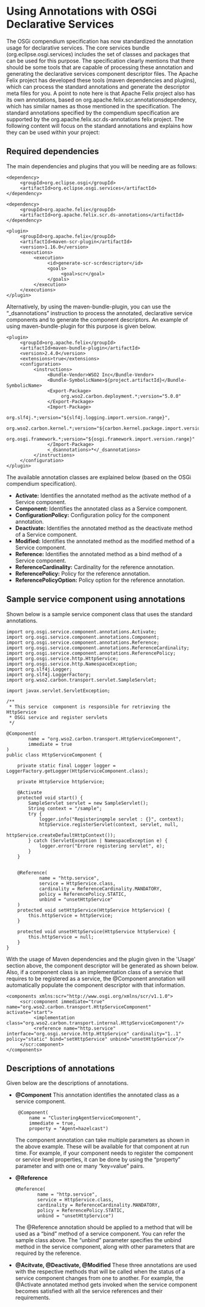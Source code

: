 # Using Annotations with OSGi Declarative Services

The OSGi compendium specification has now standardized the annotation usage for declarative services. The core services bundle (org.eclipse.osgi.services) includes the set of classes and packages that can be used for this purpose. The specification clearly mentions that there should be some tools that are capable of processing these annotation and generating the declarative services component descriptor files. The Apache Felix project has developed these tools (maven dependencies and plugins), which can process the standard annotations and generate the descriptor meta files for you. A point to note here is that Apache Felix project also has its own annotations, based on org.apache.felix.scr.annotationsdependency, which has similar names as those mentioned in the specification. The standard annotations specified by the compendium specification are supported by the org.apache.felix.scr.ds-annotations felix project.
The following content will focus on the standard annotations and explains how they can be used within your project:

## Required dependencies

The main dependencies and plugins that you will be needing are as follows:

```
<dependency>
     <groupId>org.eclipse.osgi</groupId>
     <artifactId>org.eclipse.osgi.services</artifactId>
</dependency>

<dependency>
     <groupId>org.apache.felix</groupId>
     <artifactId>org.apache.felix.scr.ds-annotations</artifactId>
</dependency>

<plugin>
     <groupId>org.apache.felix</groupId>
     <artifactId>maven-scr-plugin</artifactId>
     <version>1.16.0</version>
     <executions>
          <execution>
               <id>generate-scr-scrdescriptor</id>
               <goals>
                    <goal>scr</goal>
               </goals>
          </execution>
     </executions>
</plugin>
```

Alternatively, by using the maven-bundle-plugin, you can use the “_dsannotations” instruction to process the annotated, declarative service components and to generate the component descriptors. An example of using maven-bundle-plugin for this purpose is given below.

```
<plugin>
     <groupId>org.apache.felix</groupId>
     <artifactId>maven-bundle-plugin</artifactId>
     <version>2.4.0</version>
     <extensions>true</extensions>
     <configuration>
          <instructions>
               <Bundle-Vendor>WSO2 Inc</Bundle-Vendor>
               <Bundle-SymbolicName>${project.artifactId}</Bundle-SymbolicName>
               <Export-Package>
                    org.wso2.carbon.deployment.*;version="5.0.0"
               </Export-Package>
               <Import-Package>
                    org.slf4j.*;version="${slf4j.logging.import.version.range}",
                    org.wso2.carbon.kernel.*;version="${carbon.kernel.package.import.version.range}",
                    org.osgi.framework.*;version="${osgi.framework.import.version.range}"
               </Import-Package>
               <_dsannotations>*</_dsannotations>
          </instructions>
     </configuration>
</plugin>
```

The available annotation classes are explained below (based on the OSGi compendium specification).

* **Activate:** Identifies the annotated method as the activate method of a Service component.
* **Component:** Identifies the annotated class as a Service component.
* **ConfigurationPolicy:** Configuration policy for the component annotation.
* **Deactivate:** Identifies the annotated method as the deactivate method of a Service component.
* **Modified:** Identifies the annotated method as the modified method of a Service component.
* **Reference:** Identifies the annotated method as a bind method of a Service component.
* **ReferenceCardinality:** Cardinality for the reference annotation.
* **ReferencePolicy:** Policy for the reference annotation.
* **ReferencePolicyOption:** Policy option for the reference annotation.

## Sample service component using annotations

Shown below is a sample service component class that uses the standard annotations.

```
import org.osgi.service.component.annotations.Activate;
import org.osgi.service.component.annotations.Component;
import org.osgi.service.component.annotations.Reference;
import org.osgi.service.component.annotations.ReferenceCardinality;
import org.osgi.service.component.annotations.ReferencePolicy;
import org.osgi.service.http.HttpService;
import org.osgi.service.http.NamespaceException;
import org.slf4j.Logger;
import org.slf4j.LoggerFactory;
import org.wso2.carbon.transport.servlet.SampleServlet;

import javax.servlet.ServletException;

/**
 * This service  component is responsible for retrieving the HttpService
 * OSGi service and register servlets
 */

@Component(
        name = "org.wso2.carbon.transport.HttpServiceComponent",
        immediate = true
)
public class HttpServiceComponent {

    private static final Logger logger = LoggerFactory.getLogger(HttpServiceComponent.class);

    private HttpService httpService;

    @Activate
    protected void start() {
        SampleServlet servlet = new SampleServlet();
        String context = "/sample";
        try {
            logger.info("Registeringmple servlet : {}", context);
            httpService.registerServlet(context, servlet, null,
                                        httpService.createDefaultHttpContext());
        } catch (ServletException | NamespaceException e) {
            logger.error("Errore registering servlet", e);
        }
    }


    @Reference(
            name = "http.service",
            service = HttpService.class,
            cardinality = ReferenceCardinality.MANDATORY,
            policy = ReferencePolicy.STATIC,
            unbind = "unsetHttpService"
    )
    protected void setHttpService(HttpService httpService) {
        this.httpService = httpService;
    }

    protected void unsetHttpService(HttpService httpService) {
        this.httpService = null;
    }
}
```
                                  
With the usage of Maven dependencies and the plugin given in the 'Usage' section above, the component descriptor will be generated as shown below. Also, if a component class is an implementation class of a service that requires to be registered as a service, the @Component annotation will automatically populate the component descriptor with that information.

```
<components xmlns:scr="http://www.osgi.org/xmlns/scr/v1.1.0">
     <scr:component immediate="true" name="org.wso2.carbon.transport.HttpServiceComponent" activate="start">
          <implementation class="org.wso2.carbon.transport.internal.HttpServiceComponent"/>
          <reference name="http.service" interface="org.osgi.service.http.HttpService" cardinality="1..1" policy="static" bind="setHttpService" unbind="unsetHttpService"/>
     </scr:component>
</components>
```
                                  
## Descriptions of annotations
                                  
Given below are the descriptions of annotations.
                                  
* **@Component**
  This annotation identifies the annotated class as a service component.
   ```
    @Component(
        name = "ClusteringAgentServiceComponent",
        immediate = true,
        property = "Agent=hazelcast")
    ```
    The component annotation can take multiple parameters as shown in the above example. These will be available for that component at run time. For example, if your component needs to register the component or service level properties, it can be done by using the “property” parameter and with one or many “key=value” pairs.

* **@Reference**

    ```
    @Reference(
            name = "http.service",
            service = HttpService.class,
            cardinality = ReferenceCardinality.MANDATORY,
            policy = ReferencePolicy.STATIC,
            unbind = "unsetHttpService")
     ```
                                  
     The @Reference annotation should be applied to a method that will be used as a “bind” method of a service component. You can refer the sample class above. The “unbind” parameter specifies the unbind method in the service component, along with other parameters that are required by the reference.

* **@Acitvate, @Deactivate, @Modified**
  These three annotations are used with the respective methods that will be called when the status of a service component changes from one to another. For example, the @Activate annotated method gets invoked when the service component becomes satisfied with all the service references and their requirements.
